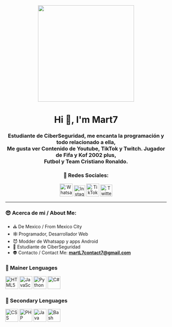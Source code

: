<div id="header" align="center">
  <img src="https://media1.giphy.com/media/iRwnh8KliEWm4/giphy.gif?cid=ecf05e473xfmqpjzazrz6khsvdsuub70lrprrgqw8bfn7znn&ep=v1_gifs_search&rid=giphy.gif&ct=g" width="300px">
  <h1 align="center"> Hi 👋, I'm Mart7 </h1>
  <h3 align="center"> Estudiante de CiberSeguridad, me encanta la programación y todo relacionado a ella, <br>
           Me gusta ver Contenido de Youtube, TikTok y Twitch. Jugador de Fifa y Kof 2002 plus, <br>
           Futbol y Team Cristiano Ronaldo.
  </h3> 
  <div align="center">
    <h3>👻 Redes Sociales: </h3>
      <a href="https://wa.me/527761029302?text=Saludos">
        <img src="https://upload.wikimedia.org/wikipedia/commons/thumb/6/6b/WhatsApp.svg/767px-WhatsApp.svg.png" width="40" height="40" title="Whatsapp"></a>
   <a href="https://www.instagram.com/geovx_lg/">
        <img src="https://upload.wikimedia.org/wikipedia/commons/thumb/e/e7/Instagram_logo_2016.svg/768px-Instagram_logo_2016.svg.png" width="35" height="35" title="Instagram"></a>
    <a href="https://www.tiktok.com/@stomps_bb?_t=8daFX5LyKwP&_r=1">
        <img src="https://www.svgrepo.com/show/327400/logo-tiktok.svg" width="40" height="40" title="TikTok"></a>
    <a href="https://twitter.com/GeovasYosoy?t=qAWYVHS0v319b0qlBVftxQ&s=09">
        <img src="https://upload.wikimedia.org/wikipedia/commons/thumb/6/6f/Logo_of_Twitter.svg/2491px-Logo_of_Twitter.svg.png" width="37" height="37" title="Twitter"></a>
  </div>
</div>

---
### 😎 Acerca de mi / About Me:
- ⛪ De Mexico / From Mexico City
- 🕸 Programador, Desarrollador Web
- 😈 Modder de Whatsapp y apps Android
- 👾 Estudiante de CiberSeguridad
- 👽 Contacto / Contact Me: **martL7contact7@gmail.com**

 <div align="left">
    <h3>🦴 Mainer Lenguages </h3>
    <img src="https://upload.wikimedia.org/wikipedia/commons/thumb/6/61/HTML5_logo_and_wordmark.svg/2048px-HTML5_logo_and_wordmark.svg.png" width="40" height="40" title="HTML5">
   <img src="https://cdn.worldvectorlogo.com/logos/javascript-1.svg" width="40" height="40" title="JavaScript">
   <img src="https://upload.wikimedia.org/wikipedia/commons/thumb/c/c3/Python-logo-notext.svg/1869px-Python-logo-notext.svg.png" width="40" height="40" title="Python">
   <img src="https://cdn.worldvectorlogo.com/logos/c--4.svg" width="40" height="40" title="C#">
  </div>

  <div align="left">
    <h3>🦾 Secondary Lenguages </h3>
    <img src="https://upload.wikimedia.org/wikipedia/commons/thumb/d/d5/CSS3_logo_and_wordmark.svg/1452px-CSS3_logo_and_wordmark.svg.png" width="40" height="40" title="CSS">
   <img src="https://upload.wikimedia.org/wikipedia/commons/thumb/2/27/PHP-logo.svg/2560px-PHP-logo.svg.png" width="40" height="40" title="PHP">
   <img src="https://seeklogo.com/images/J/java-logo-7F8B35BAB3-seeklogo.com.png" width="40" height="40" title="Java">
   <img src="https://upload.wikimedia.org/wikipedia/commons/thumb/4/4b/Bash_Logo_Colored.svg/1200px-Bash_Logo_Colored.svg.png" width="40" height="40" title="Bash">
  </div>
